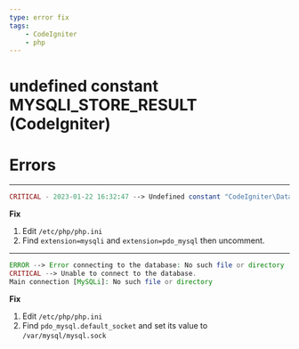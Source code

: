 ```yaml
---
type: error fix
tags:
	- CodeIgniter
	- php
---
```


# undefined constant MYSQLI_STORE_RESULT (CodeIgniter)
# Errors
---
```php
CRITICAL - 2023-01-22 16:32:47 --> Undefined constant "CodeIgniter\Database\MySQLi\MYSQLI_STORE_RESULT"
```
**Fix**
1. Edit `/etc/php/php.ini`
2. Find `extension=mysqli` and `extension=pdo_mysql` then uncomment.

---
```php
ERROR --> Error connecting to the database: No such file or directory
CRITICAL --> Unable to connect to the database.
Main connection [MySQLi]: No such file or directory
```

**Fix**
1. Edit `/etc/php/php.ini`
2. Find `pdo_mysql.default_socket` and set its value to `/var/mysql/mysql.sock`